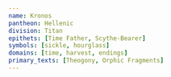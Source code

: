 ```yaml
---
name: Kronos
pantheon: Hellenic
division: Titan
epithets: [Time Father, Scythe-Bearer]
symbols: [sickle, hourglass]
domains: [time, harvest, endings]
primary_texts: [Theogony, Orphic Fragments]
---
```

